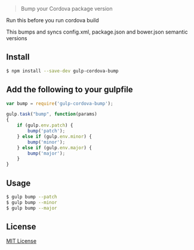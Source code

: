 > Bump your Cordova package version

Run this before you run cordova build

This bumps and syncs config.xml, package.json and bower.json semantic versions

## Install

```sh
$ npm install --save-dev gulp-cordova-bump
```

## Add the following to your gulpfile

```js
var bump = require('gulp-cordova-bump');

gulp.task("bump", function(params)
{
    if (gulp.env.patch) {
        bump('patch');
    } else if (gulp.env.minor) {
        bump('minor');
    } else if (gulp.env.major) {
        bump('major');
    }
}
```
## Usage
```sh
$ gulp bump --patch
$ gulp bump --minor
$ gulp bump --major
```


## License

[MIT License](http://en.wikipedia.org/wiki/MIT_License)
